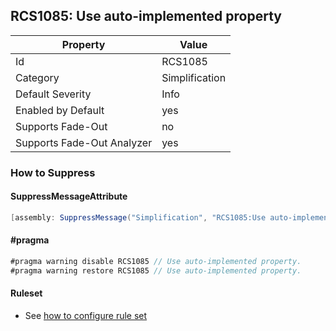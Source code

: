 ## RCS1085: Use auto\-implemented property

Property | Value
--- | --- 
Id | RCS1085
Category | Simplification
Default Severity | Info
Enabled by Default | yes
Supports Fade-Out | no
Supports Fade-Out Analyzer | yes

### How to Suppress

#### SuppressMessageAttribute

```csharp
[assembly: SuppressMessage("Simplification", "RCS1085:Use auto-implemented property.", Justification = "<Pending>")]
```

#### \#pragma

```csharp
#pragma warning disable RCS1085 // Use auto-implemented property.
#pragma warning restore RCS1085 // Use auto-implemented property.
```

#### Ruleset

* See [how to configure rule set](../HowToConfigureAnalyzers.md)
